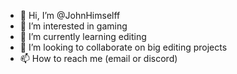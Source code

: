 - 👋 Hi, I’m @JohnHimselff
- 👀 I’m interested in gaming
- 🌱 I’m currently learning editing
- 💞️ I’m looking to collaborate on big editing projects
- 📫 How to reach me (email or discord)

<!---
JohnHimselff/JohnHimselff is a ✨ special ✨ repository because its `README.md` (this file) appears on your GitHub profile.
You can click the Preview link to take a look at your changes.
--->
